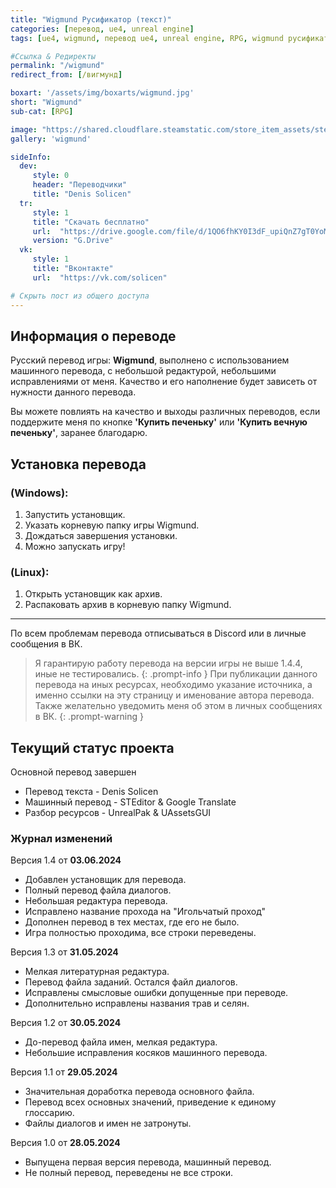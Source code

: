 ```yaml
---
title: "Wigmund Русификатор (текст)"
categories: [перевод, ue4, unreal engine]
tags: [ue4, wigmund, перевод ue4, unreal engine, RPG, wigmund русификатор, wigmund русский язык, wigmund русский, wigmund перевод на русский, wigmund перевод, wigmund русификатор]

#Ссылка & Редиректы
permalink: "/wigmund"
redirect_from: [/вигмунд]

boxart: '/assets/img/boxarts/wigmund.jpg'
short: "Wigmund"
sub-cat: [RPG]

image: "https://shared.cloudflare.steamstatic.com/store_item_assets/steam/apps/1164690/capsule_616x353.jpg?t=1670097130"
gallery: 'wigmund'

sideInfo:
  dev:
     style: 0
     header: "Переводчики"
     title: "Denis Solicen"
  tr:
     style: 1
     title: "Скачать бесплатно"
     url:  "https://drive.google.com/file/d/1QO6fhKY0I3dF_upiQnZ7gT0YoMu1f3cO/view"
     version: "G.Drive"
  vk:
     style: 1
     title: "Вконтакте"
     url:  "https://vk.com/solicen"

# Скрыть пост из общего доступа
---
```

## Информация о переводе
Русский перевод игры: **Wigmund**, выполнено с использованием машинного перевода, с небольшой редактурой, небольшими исправлениями от меня. Качество и его наполнение будет зависеть от нужности данного перевода.

Вы можете повлиять на качество и выходы различных переводов, если поддержите меня по кнопке **'Купить печеньку'** или **'Купить вечную печеньку'**, заранее благодарю.

## Установка перевода
### (Windows):
1. Запустить установщик.
2. Указать корневую папку игры Wigmund.
3. Дождаться завершения установки.
4. Можно запускать игру!

### (Linux):
1. Открыть установщик как архив.
2. Распаковать архив в корневую папку Wigmund.

---

По всем проблемам перевода отписываться в Discord или в личные сообщения в ВК.
> Я гарантирую работу перевода на версии игры не выше 1.4.4, иные не тестировались. 
{: .prompt-info }
> При публикации данного перевода на иных ресурсах, необходимо указание источника, а именно ссылки на эту страницу и именование автора перевода. Также желательно уведомить меня об этом в личных сообщениях в ВК.
{: .prompt-warning }

## Текущий статус проекта
Основной перевод завершен
* Перевод текста - Denis Solicen
* Машинный перевод - STEditor & Google Translate
* Разбор ресурсов - UnrealPak & UAssetsGUI

### Журнал изменений
Версия 1.4 от **03.06.2024**
* Добавлен установщик для перевода.
* Полный перевод файла диалогов.
* Небольшая редактура перевода.
* Исправлено название прохода на "Игольчатый проход"
* Дополнен перевод в тех местах, где его не было.
* Игра полностью проходима, все строки переведены.

Версия 1.3 от **31.05.2024**
* Мелкая литературная редактура.
* Перевод файла заданий. Остался файл диалогов.
* Исправлены смысловые ошибки допущенные при переводе.
* Дополнительно исправлены названия трав и селян.

Версия 1.2 от **30.05.2024**
* До-перевод файла имен, мелкая редактура.
* Небольшие исправления косяков машинного перевода.

Версия 1.1 от **29.05.2024**
* Значительная доработка перевода основного файла.
* Перевод всех основных значений, приведение к единому глоссарию. 
* Файлы диалогов и имен не затронуты.

Версия 1.0 от **28.05.2024** 
* Выпущена первая версия перевода, машинный перевод. 
* Не полный перевод, переведены не все строки.


